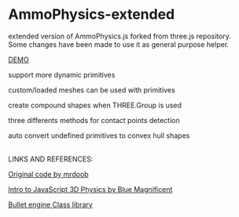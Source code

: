 # AmmoPhysics-extended

extended version of AmmoPhysics.js forked from three.js repository.\
Some changes have been made to use it as general purpose helper.

<a href="https://raw.githack.com/Oxynt/AmmoPhysics-extended/master/examples/physics_ammo_extended.html">DEMO</a>

support more dynamic primitives

custom/loaded meshes can be used with primitives

create compound shapes when THREE.Group is used

three differents methods for contact points detection

auto convert undefined primitives to convex hull shapes


<br>
LINKS AND REFERENCES:

<a href= "https://github.com/mrdoob/three.js/blob/dev/examples/physics_ammo_instancing.html">Original code by mrdoob</a>

<a href= "https://medium.com/@bluemagnificent/intro-to-javascript-3d-physics-using-ammo-js-and-three-js-dd48df81f591">Intro to JavaScript 3D Physics by Blue Magnificent</a>

<a href= "https://pybullet.org/Bullet/BulletFull/annotated.html">Bullet engine Class library</a>
